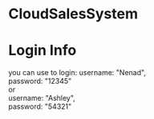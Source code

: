 # CloudSalesSystem
# Login Info
you can use to login:
username: "Nenad", \
password: "12345" \
or \
username: "Ashley", \
password: "54321"
